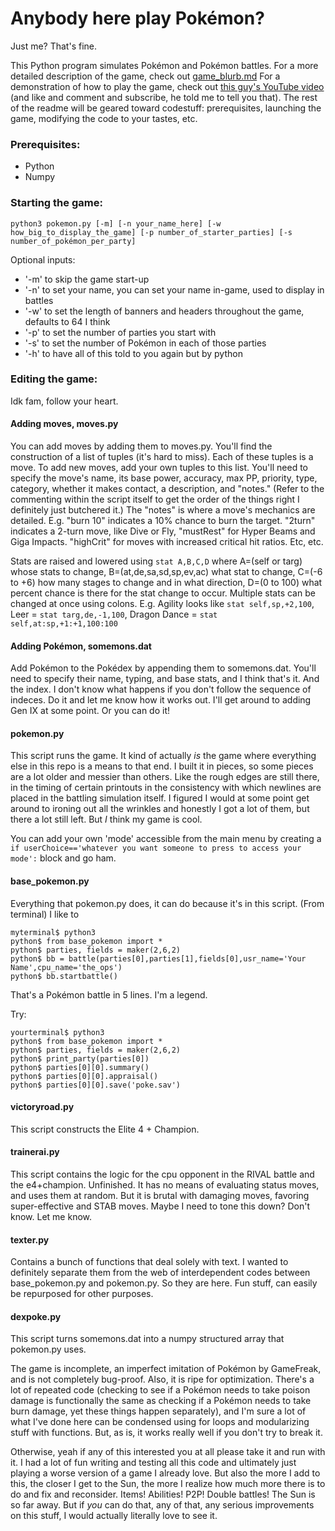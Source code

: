 # Anybody here play Pokémon?
Just me? That's fine.

This Python program simulates Pokémon and Pokémon battles.
For a more detailed description of the game, check out [game_blurb.md](https://github.com/4ntoined/pokemonpy/blob/master/documentation/game_blurb.md)
For a demonstration of how to play the game, check out [this guy's YouTube video](https://youtu.be/0SFg-sSOZBY) (and like and comment and subscribe, he told me to tell you that).
The rest of the readme will be geared toward codestuff: prerequisites, launching the game, modifying the code to your tastes, etc.

### Prerequisites:
 - Python
 - Numpy

### Starting the game:
```python3 pokemon.py [-m] [-n your_name_here] [-w how_big_to_display_the_game] [-p number_of_starter_parties] [-s number_of_pokémon_per_party]```

Optional inputs:
- '-m' to skip the game start-up
- '-n' to set your name, you can set your name in-game, used to display in battles
- '-w' to set the length of banners and headers throughout the game, defaults to 64 I think
- '-p' to set the number of parties you start with
- '-s' to set the number of Pokémon in each of those parties
- '-h' to have all of this told to you again but by python

### Editing the game:
Idk fam, follow your heart.

#### Adding moves, moves.py
You can add moves by adding them to moves.py. You'll find the construction of a list of tuples (it's hard to miss). Each of these tuples is a move. To add new moves, add your own tuples to this list.
You'll need to specify the move's name, its base power, accuracy, max PP, priority, type, category, whether it makes contact, a description, and "notes."
(Refer to the commenting within the script itself to get the order of the things right I definitely just butchered it.) The "notes" is where a move's mechanics are detailed. E.g. "burn 10" indicates a 10% chance to burn the target. "2turn" indicates a 2-turn move, like Dive or Fly, "mustRest" for Hyper Beams and Giga Impacts. "highCrit" for moves with increased critical hit ratios. Etc, etc.

Stats are raised and lowered using ```stat A,B,C,D``` where A=(self or targ) whose stats to change, B=(at,de,sa,sd,sp,ev,ac) what stat to change, C=(-6 to +6) how many stages to change and in what direction, D=(0 to 100) what percent chance is there for the stat change to occur.
Multiple stats can be changed at once using colons. E.g. Agility looks like ```stat self,sp,+2,100```, Leer = ```stat targ,de,-1,100```, Dragon Dance = ```stat self,at:sp,+1:+1,100:100```

#### Adding Pokémon, somemons.dat
Add Pokémon to the Pokédex by appending them to somemons.dat. You'll need to specify their name, typing, and base stats, and I think that's it. And the index. I don't know what happens if you don't follow the sequence of indeces. Do it and let me know how it works out. I'll get around to adding Gen IX at some point. Or you can do it!

#### pokemon.py
This script runs the game. It kind of actually _is_ the game where everything else in this repo is a means to that end. I built it in pieces, so some pieces are a lot older and messier than others.
Like the rough edges are still there, in the timing of certain printouts in the consistency with which newlines are placed in the battling simulation itself. I figured I would at some point get around to ironing out all the wrinkles and honestly I got a lot of them, but there a lot still left.
But _I_ think my game is cool.

You can add your own 'mode' accessible from the main menu by creating a ```if userChoice=='whatever you want someone to press to access your mode':``` block and go ham.

#### base_pokemon.py
Everything that pokemon.py does, it can do because it's in this script. (From terminal) I like to
```
myterminal$ python3
python$ from base_pokemon import *
python$ parties, fields = maker(2,6,2)
python$ bb = battle(parties[0],parties[1],fields[0],usr_name='Your Name',cpu_name='the_ops')
python$ bb.startbattle()
```

That's a Pokémon battle in 5 lines. I'm a legend.

Try:
```
yourterminal$ python3
python$ from base_pokemon import *
python$ parties, fields = maker(2,6,2)
python$ print_party(parties[0])
python$ parties[0][0].summary()
python$ parties[0][0].appraisal()
python$ parties[0][0].save('poke.sav')
```

#### victoryroad.py
This script constructs the Elite 4 + Champion.

#### trainerai.py
This script contains the logic for the cpu opponent in the RIVAL battle and the e4+champion. Unfinished. It has no means of evaluating status moves, and uses them at random.
But it is brutal with damaging moves, favoring super-effective and STAB moves. Maybe I need to tone this down? Don't know. Let me know.

#### texter.py
Contains a bunch of functions that deal solely with text. I wanted to definitely separate them from the web of interdependent codes between base_pokemon.py and pokemon.py.
So they are here. Fun stuff, can easily be repurposed for other purposes.

#### dexpoke.py
This script turns somemons.dat into a numpy structured array that pokemon.py uses.

The game is incomplete, an imperfect imitation of Pokémon by GameFreak, and is not completely bug-proof. Also, it is ripe for optimization. There's a lot of repeated code (checking to see if a Pokémon needs to take poison damage is functionally the same as checking if a Pokémon needs to take burn damage, yet these things happen separately), and I'm sure a lot of what I've done here can be condensed using for loops and modularizing stuff with functions. But, as is, it works really well if you don't try to break it.

Otherwise, yeah if any of this interested you at all please take it and run with it. I had a lot of fun writing and testing all this code and ultimately just playing a worse version of a game I already love. But also the more I add to this, the closer I get to the Sun, the more I realize how much more there is to do and fix and reconsider. Items! Abilities! P2P! Double battles! The Sun is so far away. But if _you_ can do that, any of that, any serious improvements on this stuff, I would actually literally love to see it.
